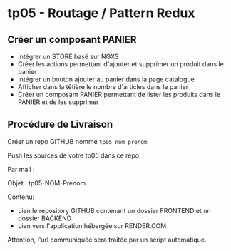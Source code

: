 # tp05 - Routage / Pattern Redux

## Créer un composant PANIER

- Intégrer un STORE basé sur NGXS
- Créer les actions permettant d'ajouter et supprimer un produit dans le panier
- Intégrer un bouton ajouter au panier dans la page catalogue
- Afficher dans la têtière le nombre d'articles dans le panier
- Créer un composant PANIER permettant de lister les produits dans le PANIER et de les supprimer

## Procédure de Livraison

Créer un repo GITHUB nommé `tp05_nom_prenom`

Push les sources de votre tp05 dans ce repo.

Par mail :

Objet : tp05-NOM-Prenom

Contenu:

- Lien le repository GITHUB contenant un dossier FRONTEND et un dossier BACKEND
- Lien vers l'application hébergée sur RENDER.COM

Attention, l'url communiquée sera traitée par un script automatique.
